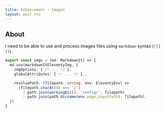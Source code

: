 ```yaml
---
title: Enhancement - Images
layout: post.vto
---
```


## About
I need to be able to use and process images files using `markdown` syntax (`![]()`).

```ts
export const imgs = (md: MarkdownIt) => {
  md.use(markdownItEleventyImg, {
    imgOptions: { /* ... */ },
    globalAttributes: { /* ... */ },,

    resolvePath: (filepath: string, env: EleventyEnv) =>
      (filepath.charAt(0) === '/')
        ? path.join(workingDir(), 'config/', filepath)
        : path.join(path.dirname(env.page.inputPath), filepath),
  })
}
```
